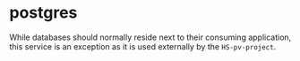 # postgres

While databases should normally reside next to their consuming application, this service is an exception as it is used externally by the `HS-pv-project`.
